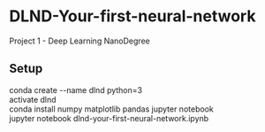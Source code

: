 # DLND-Your-first-neural-network
Project 1 - Deep Learning NanoDegree

## Setup
conda create --name dlnd python=3<br>
activate dlnd<br>
conda install numpy matplotlib pandas jupyter notebook<br>
jupyter notebook dlnd-your-first-neural-network.ipynb<br>
